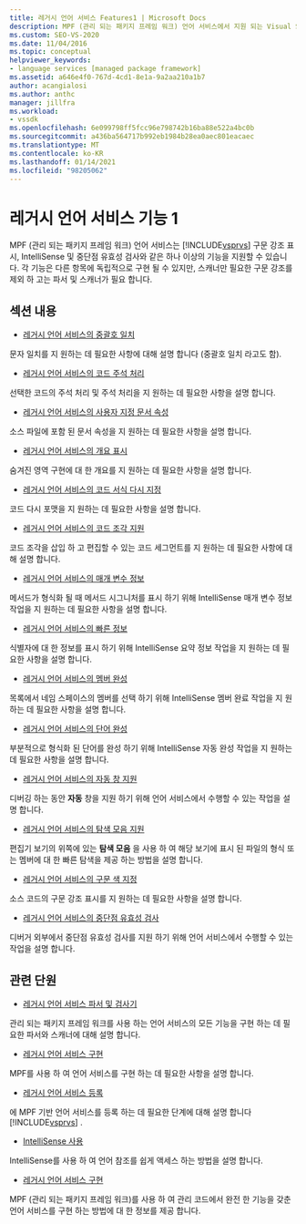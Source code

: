 ```yaml
---
title: 레거시 언어 서비스 Features1 | Microsoft Docs
description: MPF (관리 되는 패키지 프레임 워크) 언어 서비스에서 지원 되는 Visual Studio 기능에 대해 알아봅니다.
ms.custom: SEO-VS-2020
ms.date: 11/04/2016
ms.topic: conceptual
helpviewer_keywords:
- language services [managed package framework]
ms.assetid: a646e4f0-767d-4cd1-8e1a-9a2aa210a1b7
author: acangialosi
ms.author: anthc
manager: jillfra
ms.workload:
- vssdk
ms.openlocfilehash: 6e099798ff5fcc96e798742b16ba88e522a4bc0b
ms.sourcegitcommit: a436ba564717b992eb1984b28ea0aec801eacaec
ms.translationtype: MT
ms.contentlocale: ko-KR
ms.lasthandoff: 01/14/2021
ms.locfileid: "98205062"
---
```

# <a name="legacy-language-service-features-1"></a>레거시 언어 서비스 기능 1
MPF (관리 되는 패키지 프레임 워크) 언어 서비스는 [!INCLUDE[vsprvs](../../code-quality/includes/vsprvs_md.md)] 구문 강조 표시, IntelliSense 및 중단점 유효성 검사와 같은 하나 이상의 기능을 지원할 수 있습니다. 각 기능은 다른 항목에 독립적으로 구현 될 수 있지만, 스캐너만 필요한 구문 강조를 제외 하 고는 파서 및 스캐너가 필요 합니다.

## <a name="in-this-section"></a>섹션 내용
- [레거시 언어 서비스의 중괄호 일치](../../extensibility/internals/brace-matching-in-a-legacy-language-service.md)

 문자 일치를 지 원하는 데 필요한 사항에 대해 설명 합니다 (중괄호 일치 라고도 함).

- [레거시 언어 서비스의 코드 주석 처리](../../extensibility/internals/commenting-code-in-a-legacy-language-service.md)

 선택한 코드의 주석 처리 및 주석 처리을 지 원하는 데 필요한 사항을 설명 합니다.

- [레거시 언어 서비스의 사용자 지정 문서 속성](../../extensibility/internals/custom-document-properties-in-a-legacy-language-service.md)

 소스 파일에 포함 된 문서 속성을 지 원하는 데 필요한 사항을 설명 합니다.

- [레거시 언어 서비스의 개요 표시](../../extensibility/internals/outlining-in-a-legacy-language-service.md)

 숨겨진 영역 구현에 대 한 개요를 지 원하는 데 필요한 사항을 설명 합니다.

- [레거시 언어 서비스의 코드 서식 다시 지정](../../extensibility/internals/reformatting-code-in-a-legacy-language-service.md)

 코드 다시 포맷을 지 원하는 데 필요한 사항을 설명 합니다.

- [레거시 언어 서비스의 코드 조각 지원](../../extensibility/internals/support-for-code-snippets-in-a-legacy-language-service.md)

 코드 조각을 삽입 하 고 편집할 수 있는 코드 세그먼트를 지 원하는 데 필요한 사항에 대해 설명 합니다.

- [레거시 언어 서비스의 매개 변수 정보](../../extensibility/internals/parameter-info-in-a-legacy-language-service2.md)

 메서드가 형식화 될 때 메서드 시그니처를 표시 하기 위해 IntelliSense 매개 변수 정보 작업을 지 원하는 데 필요한 사항을 설명 합니다.

- [레거시 언어 서비스의 빠른 정보](../../extensibility/internals/quick-info-in-a-legacy-language-service.md)

 식별자에 대 한 정보를 표시 하기 위해 IntelliSense 요약 정보 작업을 지 원하는 데 필요한 사항을 설명 합니다.

- [레거시 언어 서비스의 멤버 완성](../../extensibility/internals/member-completion-in-a-legacy-language-service.md)

 목록에서 네임 스페이스의 멤버를 선택 하기 위해 IntelliSense 멤버 완료 작업을 지 원하는 데 필요한 사항을 설명 합니다.

- [레거시 언어 서비스의 단어 완성](../../extensibility/internals/word-completion-in-a-legacy-language-service.md)

 부분적으로 형식화 된 단어를 완성 하기 위해 IntelliSense 자동 완성 작업을 지 원하는 데 필요한 사항을 설명 합니다.

- [레거시 언어 서비스의 자동 창 지원](../../extensibility/internals/support-for-the-autos-window-in-a-legacy-language-service.md)

 디버깅 하는 동안 **자동** 창을 지원 하기 위해 언어 서비스에서 수행할 수 있는 작업을 설명 합니다.

- [레거시 언어 서비스의 탐색 모음 지원](../../extensibility/internals/support-for-the-navigation-bar-in-a-legacy-language-service.md)

 편집기 보기의 위쪽에 있는 **탐색 모음** 을 사용 하 여 해당 보기에 표시 된 파일의 형식 또는 멤버에 대 한 빠른 탐색을 제공 하는 방법을 설명 합니다.

- [레거시 언어 서비스의 구문 색 지정](../../extensibility/internals/syntax-colorizing-in-a-legacy-language-service.md)

 소스 코드의 구문 강조 표시를 지 원하는 데 필요한 사항을 설명 합니다.

- [레거시 언어 서비스의 중단점 유효성 검사](../../extensibility/internals/validating-breakpoints-in-a-legacy-language-service.md)

 디버거 외부에서 중단점 유효성 검사를 지원 하기 위해 언어 서비스에서 수행할 수 있는 작업을 설명 합니다.

## <a name="related-sections"></a>관련 단원
- [레거시 언어 서비스 파서 및 검사기](../../extensibility/internals/legacy-language-service-parser-and-scanner.md)

 관리 되는 패키지 프레임 워크를 사용 하는 언어 서비스의 모든 기능을 구현 하는 데 필요한 파서와 스캐너에 대해 설명 합니다.

- [레거시 언어 서비스 구현](../../extensibility/internals/implementing-a-legacy-language-service2.md)

 MPF를 사용 하 여 언어 서비스를 구현 하는 데 필요한 사항을 설명 합니다.

- [레거시 언어 서비스 등록](../../extensibility/internals/registering-a-legacy-language-service1.md)

 에 MPF 기반 언어 서비스를 등록 하는 데 필요한 단계에 대해 설명 합니다 [!INCLUDE[vsprvs](../../code-quality/includes/vsprvs_md.md)] .

- [IntelliSense 사용](../../ide/using-intellisense.md)

 IntelliSense를 사용 하 여 언어 참조를 쉽게 액세스 하는 방법을 설명 합니다.

- [레거시 언어 서비스 구현](../../extensibility/internals/implementing-a-legacy-language-service1.md)

 MPF (관리 되는 패키지 프레임 워크)를 사용 하 여 관리 코드에서 완전 한 기능을 갖춘 언어 서비스를 구현 하는 방법에 대 한 정보를 제공 합니다.
